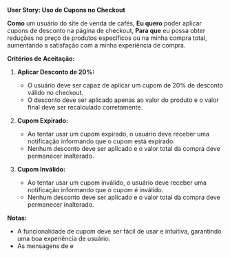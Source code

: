**User Story: Uso de Cupons no Checkout**

**Como** um usuário do site de venda de cafés,
**Eu quero** poder aplicar cupons de desconto na página de checkout,
**Para que** eu possa obter reduções no preço de produtos específicos ou na minha compra total, aumentando a satisfação com a minha experiência de compra.

**Critérios de Aceitação:**

1. **Aplicar Desconto de 20%:**
   - O usuário deve ser capaz de aplicar um cupom de 20% de desconto válido no checkout.
   - O desconto deve ser aplicado apenas ao valor do produto e o valor final deve ser recalculado corretamente.

2. **Cupom Expirado:**
   - Ao tentar usar um cupom expirado, o usuário deve receber uma notificação informando que o cupom está expirado.
   - Nenhum desconto deve ser aplicado e o valor total da compra deve permanecer inalterado.
   
3. **Cupom Inválido:**
   - Ao tentar usar um cupom inválido, o usuário deve receber uma notificação informando que o cupom é inválido.
   - Nenhum desconto deve ser aplicado e o valor total da compra deve permanecer inalterado.

**Notas:**

- A funcionalidade de cupom deve ser fácil de usar e intuitiva, garantindo uma boa experiência de usuário.
- As mensagens de e